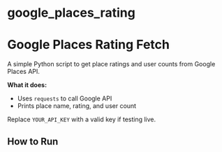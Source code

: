 # google_places_rating

# Google Places Rating Fetch

A simple Python script to get place ratings and user counts from Google Places API.

**What it does:**  
- Uses `requests` to call Google API  
- Prints place name, rating, and user count

Replace `YOUR_API_KEY` with a valid key if testing live.

## How to Run

